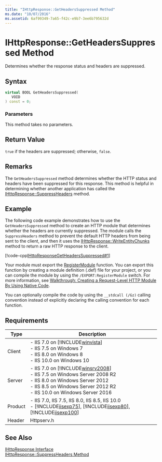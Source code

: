 ```yaml
---
title: "IHttpResponse::GetHeadersSuppressed Method"
ms.date: "10/07/2016"
ms.assetid: 6af99349-7a65-f42c-e9b7-3ee6b795632d
---
```

# IHttpResponse::GetHeadersSuppressed Method
Determines whether the response status and headers are suppressed.  
  
## Syntax  
  
```cpp  
virtual BOOL GetHeadersSuppressed(  
   VOID  
) const = 0;  
```  
  
### Parameters  
 This method takes no parameters.  
  
## Return Value  
 `true` if the headers are suppressed; otherwise, `false`.  
  
## Remarks  
 The `GetHeadersSuppressed` method determines whether the HTTP status and headers have been suppressed for this response. This method is helpful in determining whether another application has called the [IHttpResponse::SuppressHeaders](../../web-development-reference/native-code-api-reference/ihttpresponse-suppressheaders-method.md) method.  
  
## Example  
 The following code example demonstrates how to use the `GetHeadersSuppressed` method to create an HTTP module that determines whether the headers are currently suppressed. The module calls the `SuppressHeaders` method to prevent the default HTTP headers from being sent to the client, and then it uses the [IHttpResponse::WriteEntityChunks](../../web-development-reference/native-code-api-reference/ihttpresponse-writeentitychunks-method.md) method to return a raw HTTP response to the client.  
  
 [!code-cpp[IHttpResponseGetHeadersSuppressed#1](../../../samples/snippets/cpp/VS_Snippets_IIS/IIS7/IHttpResponseGetHeadersSuppressed/cpp/IHttpResponseGetHeadersSuppressed.cpp#1)]  
  
 Your module must export the [RegisterModule](../../web-development-reference/native-code-api-reference/pfn-registermodule-function.md) function. You can export this function by creating a module definition (.def) file for your project, or you can compile the module by using the `/EXPORT:RegisterModule` switch. For more information, see [Walkthrough: Creating a Request-Level HTTP Module By Using Native Code](../../web-development-reference/native-code-development-overview/walkthrough-creating-a-request-level-http-module-by-using-native-code.md).  
  
 You can optionally compile the code by using the `__stdcall (/Gz)` calling convention instead of explicitly declaring the calling convention for each function.  
  
## Requirements  
  
|Type|Description|  
|----------|-----------------|  
|Client|-   IIS 7.0 on [!INCLUDE[winvista](../../wmi-provider/includes/winvista-md.md)]<br />-   IIS 7.5 on Windows 7<br />-   IIS 8.0 on Windows 8<br />-   IIS 10.0 on Windows 10|  
|Server|-   IIS 7.0 on [!INCLUDE[winsrv2008](../../wmi-provider/includes/winsrv2008-md.md)]<br />-   IIS 7.5 on Windows Server 2008 R2<br />-   IIS 8.0 on Windows Server 2012<br />-   IIS 8.5 on Windows Server 2012 R2<br />-   IIS 10.0 on Windows Server 2016|  
|Product|-   IIS 7.0, IIS 7.5, IIS 8.0, IIS 8.5, IIS 10.0<br />-   [!INCLUDE[iisexp75](../../web-development-reference/native-code-api-reference/includes/iisexp75-md.md)], [!INCLUDE[iisexp80](../../web-development-reference/native-code-api-reference/includes/iisexp80-md.md)], [!INCLUDE[iisexp100](../../web-development-reference/native-code-api-reference/includes/iisexp100-md.md)]|  
|Header|Httpserv.h|  
  
## See Also  
 [IHttpResponse Interface](../../web-development-reference/native-code-api-reference/ihttpresponse-interface.md)   
 [IHttpResponse::SuppressHeaders Method](../../web-development-reference/native-code-api-reference/ihttpresponse-suppressheaders-method.md)
